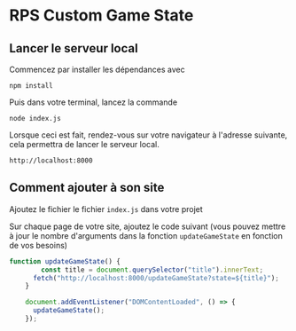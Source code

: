 # RPS Custom Game State

## Lancer le serveur local

Commencez par installer les dépendances avec

```npm install```

Puis dans votre terminal, lancez la commande

```node index.js```

Lorsque ceci est fait, rendez-vous sur votre navigateur à l'adresse suivante, cela permettra de lancer le serveur local.

```http://localhost:8000```

## Comment ajouter à son site

Ajoutez le fichier le fichier `index.js` dans votre projet

Sur chaque page de votre site, ajoutez le code suivant (vous pouvez mettre à jour le nombre d'arguments dans la fonction `updateGameState` en fonction de vos besoins)

```js
function updateGameState() {
        const title = document.querySelector("title").innerText;
      fetch("http://localhost:8000/updateGameState?state=${title}");
    }

    document.addEventListener("DOMContentLoaded", () => {
      updateGameState();
    });
```